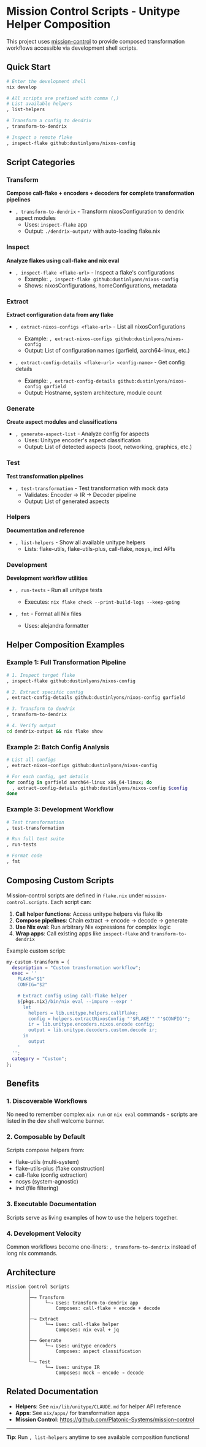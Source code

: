 # Mission Control Scripts - Unitype Helper Composition

This project uses [mission-control](https://github.com/Platonic-Systems/mission-control) to provide composed transformation workflows accessible via development shell scripts.

## Quick Start

```bash
# Enter the development shell
nix develop

# All scripts are prefixed with comma (,)
# List available helpers
, list-helpers

# Transform a config to dendrix
, transform-to-dendrix

# Inspect a remote flake
, inspect-flake github:dustinlyons/nixos-config
```

## Script Categories

### Transform
**Compose call-flake + encoders + decoders for complete transformation pipelines**

- `, transform-to-dendrix` - Transform nixosConfiguration to dendrix aspect modules
  - Uses: `inspect-flake` app
  - Output: `./dendrix-output/` with auto-loading flake.nix

### Inspect
**Analyze flakes using call-flake and nix eval**

- `, inspect-flake <flake-url>` - Inspect a flake's configurations
  - Example: `, inspect-flake github:dustinlyons/nixos-config`
  - Shows: nixosConfigurations, homeConfigurations, metadata

### Extract
**Extract configuration data from any flake**

- `, extract-nixos-configs <flake-url>` - List all nixosConfigurations
  - Example: `, extract-nixos-configs github:dustinlyons/nixos-config`
  - Output: List of configuration names (garfield, aarch64-linux, etc.)

- `, extract-config-details <flake-url> <config-name>` - Get config details
  - Example: `, extract-config-details github:dustinlyons/nixos-config garfield`
  - Output: Hostname, system architecture, module count

### Generate
**Create aspect modules and classifications**

- `, generate-aspect-list` - Analyze config for aspects
  - Uses: Unitype encoder's aspect classification
  - Output: List of detected aspects (boot, networking, graphics, etc.)

### Test
**Test transformation pipelines**

- `, test-transformation` - Test transformation with mock data
  - Validates: Encoder → IR → Decoder pipeline
  - Output: List of generated aspects

### Helpers
**Documentation and reference**

- `, list-helpers` - Show all available unitype helpers
  - Lists: flake-utils, flake-utils-plus, call-flake, nosys, incl APIs

### Development
**Development workflow utilities**

- `, run-tests` - Run all unitype tests
  - Executes: `nix flake check --print-build-logs --keep-going`

- `, fmt` - Format all Nix files
  - Uses: alejandra formatter

## Helper Composition Examples

### Example 1: Full Transformation Pipeline

```bash
# 1. Inspect target flake
, inspect-flake github:dustinlyons/nixos-config

# 2. Extract specific config
, extract-config-details github:dustinlyons/nixos-config garfield

# 3. Transform to dendrix
, transform-to-dendrix

# 4. Verify output
cd dendrix-output && nix flake show
```

### Example 2: Batch Config Analysis

```bash
# List all configs
, extract-nixos-configs github:dustinlyons/nixos-config

# For each config, get details
for config in garfield aarch64-linux x86_64-linux; do
  , extract-config-details github:dustinlyons/nixos-config $config
done
```

### Example 3: Development Workflow

```bash
# Test transformation
, test-transformation

# Run full test suite
, run-tests

# Format code
, fmt
```

## Composing Custom Scripts

Mission-control scripts are defined in `flake.nix` under `mission-control.scripts`. Each script can:

1. **Call helper functions**: Access unitype helpers via flake lib
2. **Compose pipelines**: Chain extract → encode → decode → generate
3. **Use Nix eval**: Run arbitrary Nix expressions for complex logic
4. **Wrap apps**: Call existing apps like `inspect-flake` and `transform-to-dendrix`

Example custom script:

```nix
my-custom-transform = {
  description = "Custom transformation workflow";
  exec = ''
    FLAKE="$1"
    CONFIG="$2"

    # Extract config using call-flake helper
    ${pkgs.nix}/bin/nix eval --impure --expr '
      let
        helpers = lib.unitype.helpers.callFlake;
        config = helpers.extractNixosConfig "'$FLAKE'" "'$CONFIG'";
        ir = lib.unitype.encoders.nixos.encode config;
        output = lib.unitype.decoders.custom.decode ir;
      in
        output
    '
  '';
  category = "Custom";
};
```

## Benefits

### 1. Discoverable Workflows
No need to remember complex `nix run` or `nix eval` commands - scripts are listed in the dev shell welcome banner.

### 2. Composable by Default
Scripts compose helpers from:
- flake-utils (multi-system)
- flake-utils-plus (flake construction)
- call-flake (config extraction)
- nosys (system-agnostic)
- incl (file filtering)

### 3. Executable Documentation
Scripts serve as living examples of how to use the helpers together.

### 4. Development Velocity
Common workflows become one-liners: `, transform-to-dendrix` instead of long nix commands.

## Architecture

```
Mission Control Scripts
        │
        ├─→ Transform
        │     └─→ Uses: transform-to-dendrix app
        │         Composes: call-flake + encode + decode
        │
        ├─→ Extract
        │     └─→ Uses: call-flake helper
        │         Composes: nix eval + jq
        │
        ├─→ Generate
        │     └─→ Uses: unitype encoders
        │         Composes: aspect classification
        │
        └─→ Test
              └─→ Uses: unitype IR
                  Composes: mock → encode → decode
```

## Related Documentation

- **Helpers**: See `nix/lib/unitype/CLAUDE.md` for helper API reference
- **Apps**: See `nix/apps/` for transformation apps
- **Mission Control**: https://github.com/Platonic-Systems/mission-control

---

**Tip**: Run `, list-helpers` anytime to see available composition functions!
